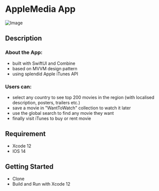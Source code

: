 # AppleMedia App

![Image](https://github.com/stolenhen/AppleMedia/blob/main/Promo.png)
## Description

### About the App:
- built with SwiftUI and Combine
- based on MVVM design pattern
- using splendid Apple iTunes API

### Users can:
- select any country to see top 200 movies in the region (with localised description, posters, trailers etc.)
- save a movie in "WantToWatch" collection to watch it later
- use the global search to find any movie they want
- finally visit iTunes to buy or rent movie

## Requirement
- Xcode 12
- IOS 14

## Getting Started
- Clone
- Build and Run with Xcode 12
